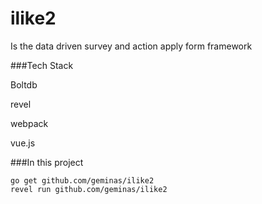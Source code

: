 # ilike2

Is the data driven survey and action apply form framework

###Tech Stack

Boltdb

revel

webpack

vue.js

###In this project 

```
go get github.com/geminas/ilike2
revel run github.com/geminas/ilike2
```
